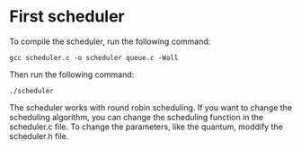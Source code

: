 # First scheduler

To compile the scheduler, run the following command:

```gcc scheduler.c -o scheduler queue.c -Wall```

Then run the following command:

```./scheduler```

The scheduler works with round robin scheduling. If you want to change the scheduling algorithm, you can change the scheduling function in the scheduler.c file. To change the parameters, like the quantum, moddify the scheduler.h file.